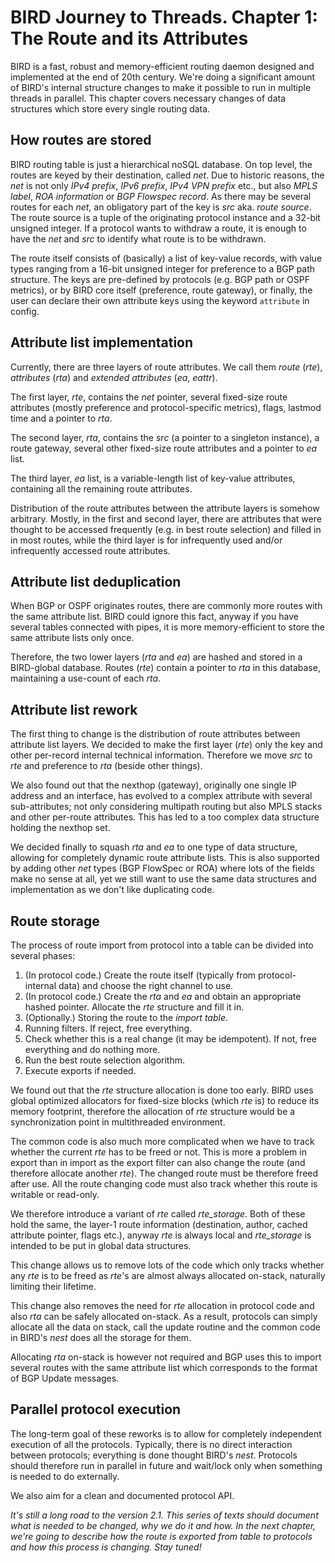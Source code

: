 # BIRD Journey to Threads. Chapter 1: The Route and its Attributes

BIRD is a fast, robust and memory-efficient routing daemon designed and
implemented at the end of 20th century. We're doing a significant amount of
BIRD's internal structure changes to make it possible to run in multiple
threads in parallel. This chapter covers necessary changes of data structures
which store every single routing data.

## How routes are stored

BIRD routing table is just a hierarchical noSQL database. On top level, the
routes are keyed by their destination, called *net*. Due to historic reasons,
the *net* is not only *IPv4 prefix*, *IPv6 prefix*, *IPv4 VPN prefix* etc.,
but also *MPLS label*, *ROA information* or *BGP Flowspec record*. As there may
be several routes for each *net*, an obligatory part of the key is *src* aka.
*route source*. The route source is a tuple of the originating protocol
instance and a 32-bit unsigned integer. If a protocol wants to withdraw a route,
it is enough to have the *net* and *src* to identify what route is to be withdrawn.

The route itself consists of (basically) a list of key-value records, with
value types ranging from a 16-bit unsigned integer for preference to a BGP path
structure. The keys are pre-defined by protocols (e.g. BGP path or OSPF
metrics), or by BIRD core itself (preference, route gateway), or finally, the
user can declare their own attribute keys using the keyword `attribute` in config.

## Attribute list implementation

Currently, there are three layers of route attributes. We call them *route*
(*rte*), *attributes* (*rta*) and *extended attributes* (*ea*, *eattr*).

The first layer, *rte*, contains the *net* pointer, several fixed-size route
attributes (mostly preference and protocol-specific metrics), flags, lastmod
time and a pointer to *rta*.

The second layer, *rta*, contains the *src* (a pointer to a singleton instance),
a route gateway, several other fixed-size route attributes and a pointer to
*ea* list.

The third layer, *ea* list, is a variable-length list of key-value attributes,
containing all the remaining route attributes.

Distribution of the route attributes between the attribute layers is somehow
arbitrary. Mostly, in the first and second layer, there are attributes that
were thought to be accessed frequently (e.g. in best route selection) and
filled in in most routes, while the third layer is for infrequently used
and/or infrequently accessed route attributes.

## Attribute list deduplication

When BGP or OSPF originates routes, there are commonly more routes with the
same attribute list. BIRD could ignore this fact, anyway if you have several
tables connected with pipes, it is more memory-efficient to store the same
attribute lists only once.

Therefore, the two lower layers (*rta* and *ea*) are hashed and stored in a 
BIRD-global database. Routes (*rte*) contain a pointer to *rta* in this
database, maintaining a use-count of each *rta*.

## Attribute list rework

The first thing to change is the distribution of route attributes between
attribute list layers. We decided to make the first layer (*rte*) only the key
and other per-record internal technical information. Therefore we move *src* to
*rte* and preference to *rta* (beside other things).

We also found out that the nexthop (gateway), originally one single IP address
and an interface, has evolved to a complex attribute with several sub-attributes;
not only considering multipath routing but also MPLS stacks and other per-route
attributes. This has led to a too complex data structure holding the nexthop set.

We decided finally to squash *rta* and *ea* to one type of data structure,
allowing for completely dynamic route attribute lists. This is also supported
by adding other *net* types (BGP FlowSpec or ROA) where lots of the fields make
no sense at all, yet we still want to use the same data structures and implementation
as we don't like duplicating code.

## Route storage

The process of route import from protocol into a table can be divided into several phases:

1. (In protocol code.) Create the route itself (typically from
   protocol-internal data) and choose the right channel to use.
2. (In protocol code.) Create the *rta* and *ea* and obtain an appropriate
   hashed pointer. Allocate the *rte* structure and fill it in. 
3. (Optionally.) Storing the route to the *import table*.
4. Running filters. If reject, free everything.
5. Check whether this is a real change (it may be idempotent). If not, free everything and do nothing more.
6. Run the best route selection algorithm.
7. Execute exports if needed.

We found out that the *rte* structure allocation is done too early. BIRD uses
global optimized allocators for fixed-size blocks (which *rte* is) to reduce
its memory footprint, therefore the allocation of *rte* structure would be a
synchronization point in multithreaded environment.

The common code is also much more complicated when we have to track whether the
current *rte* has to be freed or not. This is more a problem in export than in
import as the export filter can also change the route (and therefore allocate
another *rte*). The changed route must be therefore freed after use. All the
route changing code must also track whether this route is writable or
read-only.

We therefore introduce a variant of *rte* called *rte_storage*. Both of these
hold the same, the layer-1 route information (destination, author, cached
attribute pointer, flags etc.), anyway *rte* is always local and *rte_storage*
is intended to be put in global data structures.

This change allows us to remove lots of the code which only tracks whether any
*rte* is to be freed as *rte*'s are almost always allocated on-stack, naturally
limiting their lifetime.

This change also removes the need for *rte* allocation in protocol code and
also *rta* can be safely allocated on-stack. As a result, protocols can simply
allocate all the data on stack, call the update routine and the common code in
BIRD's *nest* does all the storage for them.

Allocating *rta* on-stack is however not required and BGP uses this to import
several routes with the same attribute list which corresponds to the format of
BGP Update messages.

## Parallel protocol execution

The long-term goal of these reworks is to allow for completely independent
execution of all the protocols. Typically, there is no direct interaction
between protocols; everything is done thought BIRD's *nest*. Protocols should
therefore run in parallel in future and wait/lock only when something is needed
to do externally.

We also aim for a clean and documented protocol API.

*It's still a long road to the version 2.1. This series of texts should document
what is needed to be changed, why we do it and how. In the next chapter, we're
going to describe how the route is exported from table to protocols and how this
process is changing. Stay tuned!*
